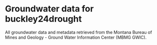 # Groundwater data for buckley24drought

All groundwater data and metadata retrieved from the Montana Bureau of Mines and Geology - Ground Water Information Center (MBMG GWIC).